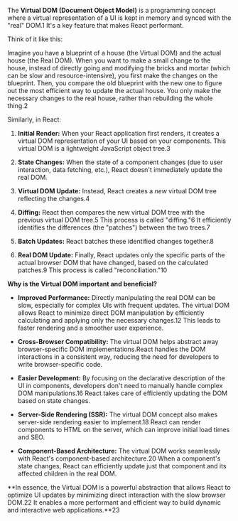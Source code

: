 The **Virtual DOM (Document Object Model)** is a programming concept where a virtual representation of a UI is kept in memory and synced with the "real" DOM.1 It's a key feature that makes React performant.

Think of it like this:

Imagine you have a blueprint of a house (the Virtual DOM) and the actual house (the Real DOM). When you want to make a small change to the house, instead of directly going and modifying the bricks and mortar (which can be slow and resource-intensive), you first make the changes on the blueprint. Then, you compare the old blueprint with the new one to figure out the most efficient way to update the actual house. You only make the necessary changes to the real house, rather than rebuilding the whole thing.2

Similarly, in React:

1. **Initial Render:** When your React application first renders, it creates a virtual DOM representation of your UI based on your components. This virtual DOM is a lightweight JavaScript object tree.3
    
2. **State Changes:** When the state of a component changes (due to user interaction, data fetching, etc.), React doesn't immediately update the real DOM.

3. **Virtual DOM Update:** Instead, React creates a _new_ virtual DOM tree reflecting the changes.4

4. **Diffing:** React then compares the new virtual DOM tree with the previous virtual DOM tree.5 This process is called "diffing."6 It efficiently identifies the differences (the "patches") between the two trees.7

5. **Batch Updates:** React batches these identified changes together.8
    
6. **Real DOM Update:** Finally, React updates only the specific parts of the actual browser DOM that have changed, based on the calculated patches.9 This process is called "reconciliation."10


**Why is the Virtual DOM important and beneficial?**

- **Improved Performance:** Directly manipulating the real DOM can be slow, especially for complex UIs with frequent updates. The virtual DOM allows React to minimize direct DOM manipulation by efficiently calculating and applying only the necessary changes.12 This leads to faster rendering and a smoother user experience.
    
- **Cross-Browser Compatibility:** The virtual DOM helps abstract away browser-specific DOM implementations.React handles the DOM interactions in a consistent way, reducing the need for developers to write browser-specific code.
    
- **Easier Development:** By focusing on the declarative description of the UI in components, developers don't need to manually handle complex DOM manipulations.16 React takes care of efficiently updating the DOM based on state changes.
    
- **Server-Side Rendering (SSR):** The virtual DOM concept also makes server-side rendering easier to implement.18 React can render components to HTML on the server, which can improve initial load times and SEO.
    
- **Component-Based Architecture:** The virtual DOM works seamlessly with React's component-based architecture.20 When a component's state changes, React can efficiently update just that component and its affected children in the real DOM.
    

**In essence, the Virtual DOM is a powerful abstraction that allows React to optimize UI updates by minimizing direct interaction with the slow browser DOM.22 It enables a more performant and efficient way to build dynamic and interactive web applications.**23